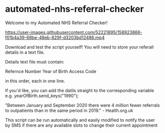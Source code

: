 # automated-nhs-referral-checker

Welcome to my Automated NHS Referral Checker!



https://user-images.githubusercontent.com/52221895/158923866-f01b4a39-68be-48eb-829f-d3203bd12486.mp4

Download and test the script yourself! You will need to store your referall details in a text file.

Details text file must contain:

Refernce Number
Year of Birth
Access Code

in this order, each in one line. 

If you'd like, you can add the datils straight to the corresponding variable e.g. yearOfBirth.send_keys("1990");

"Between January and September 2020 there were 4 million fewer referrals to outpatients than in the same period in 2019." - Health.org.uk

This script can be run automatically and easily modified to notify the user by SMS if there are any available slots to change their current appointment
